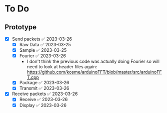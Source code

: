 # To Do 
## Prototype
- [x] Send packets ✅ 2023-03-26
	- [x] Raw Data ✅ 2023-03-25
	- [x] Sample ✅ 2023-03-25
	- [x] Fourier ✅ 2023-03-26
		-  I don't think the previous code was actually doing Fourier so will need to look at header files again: https://github.com/kosme/arduinoFFT/blob/master/src/arduinoFFT.cpp
	- [x] Package ✅ 2023-03-26
	- [x] Transmit ✅ 2023-03-26
- [x] Receive packets ✅ 2023-03-26
	- [x] Receive ✅ 2023-03-26
	- [x] Display ✅ 2023-03-26